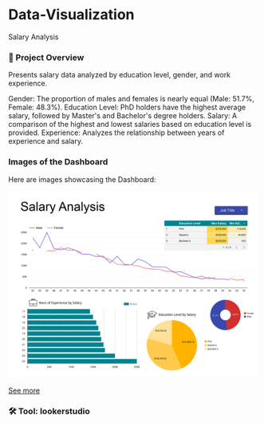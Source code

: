 # Data-Visualization
Salary Analysis

### 📌 Project Overview
Presents salary data analyzed by education level, gender, and work experience.

Gender: The proportion of males and females is nearly equal (Male: 51.7%, Female: 48.3%).
Education Level: PhD holders have the highest average salary, followed by Master's and Bachelor's degree holders.
Salary: A comparison of the highest and lowest salaries based on education level is provided.
Experience: Analyzes the relationship between years of experience and salary.

### Images of the Dashboard

Here are images showcasing the Dashboard:

<img src="https://github.com/paweenachodpaseart/Data-Visualization3/blob/main/Salary_Data.png?raw=true" width="500" />

[See more](https://lookerstudio.google.com/reporting/6b6f08ab-538d-42d8-8283-e90cd9518e26)
### 🛠️ Tool: lookerstudio
